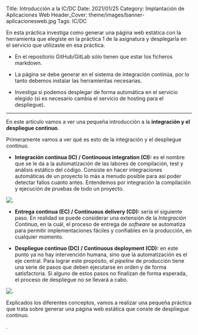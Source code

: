 Title: Introducción a la IC/DC
Date: 2021/01/25
Category: Implantación de Aplicaciones Web
Header_Cover: theme/images/banner-aplicacionesweb.jpg
Tags: IC/DC

En esta práctica investiga como generar una página web estática con la herramienta que elegiste en la práctica 1 de la asignatura y desplegarla en el servicio que utilizaste en esa práctica.

- En el repositorio GitHub/GitLab sólo tienen que estar los ficheros markdown.

- La página se debe generar en el sistema de integración continúa, por lo tanto debemos instalar las herramientas necesarias.

- Investiga si podemos desplegar de forma automática en el servicio elegido (si es necesario cambia el servicio de hosting para el despliegue).

--------------------------------------------------------------------------------

En este artículo vamos a ver una pequeña introducción a la **integración y el despliegue continuo**.

Primeramente vamos a ver qué es esto de la integración y el despliegue continuo.

- **Integración continua (IC) / Continuous integration (CI):** es el nombre que se le da a la automatización de las labores de compilación, test y análisis estático del código. Consiste en hacer integraciones automáticas de un proyecto lo más a menudo posible para así poder detectar fallos cuanto antes. Entendemos por integración la compilación y ejecución de pruebas de todo un proyecto.

![.](images/iaw_introducción_a_la_IC-DC/IC.png)

- **Entrega continua (EC) / Continuous delivery (CD):** sería el siguiente paso. En realidad se puede considerar una extensión de la *Integración Continua*, en la cuál, el proceso de entrega de *software* se automatiza para permitir implementaciones fáciles y confiables en la producción, en cualquier momento.

- **Despliegue continuo (DC) / Continuous deployment (CD):** en este punto ya no hay intervención humana, sino que la automatización es el eje central. Para lograr este propósito, el *pipeline* de producción tiene una serie de pasos que deben ejecutarse en orden y de forma satisfactoria. Si alguno de estos pasos no finalizan de forma esperada, el proceso de despliegue no se llevará a cabo.

![.](images/iaw_introducción_a_la_IC-DC/EC-DC.png)

Explicados los diferentes conceptos, vamos a realizar una pequeña práctica que trata sobre generar una página web estática que conste de despliegue continuo.
































.
